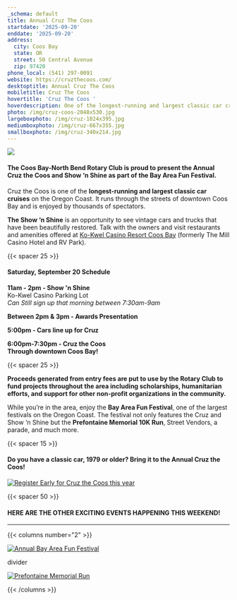 ```yaml
---
_schema: default
title: Annual Cruz The Coos
startdate: '2025-09-20'
enddate: '2025-09-20'
address:
  city: Coos Bay
  state: OR
  street: 50 Central Avenue
  zip: 97420
phone_local: (541) 297-0091
website: https://cruzthecoos.com/
desktoptitle: Annual Cruz The Coos
mobiletitle: Cruz The Coos
hovertitle: 'Cruz The Coos '
hoverdescription: One of the longest-running and largest classic car cruises on the Oregon Coast
photo: /img/cruz-coos-2048x530.jpg
largeboxphoto: /img/cruz-1024x395.jpg
mediumboxphoto: /img/cruz-667x355.jpg
smallboxphoto: /img/cruz-340x214.jpg
---
```

![](/img/cruz-coos-768x512.jpeg)

#### **The Coos Bay-North Bend Rotary Club is proud to present the Annual Cruz the Coos and Show ‘n Shine as part of the Bay Area Fun Festival.**

Cruz the Coos is one of the **longest-running and largest classic car cruises** on the Oregon Coast. It runs through the streets of downtown Coos Bay and is enjoyed by thousands of spectators.

**The Show ‘n Shine** is an opportunity to see vintage cars and trucks that have been beautifully restored. Talk with the owners and visit restaurants and amenities offered at [Ko-Kwel Casino Resort Coos Bay](https://www.kokwelresorts.com/coos-bay/) (formerly The Mill Casino Hotel and RV Park).

{{< spacer 25 >}}

#### Saturday, September 20 Schedule

**11am - 2pm - Show 'n Shine**<br>Ko-Kwel Casino Parking Lot<br>*Can Still sign up that morning between 7:30am-9am*

**Between 2pm & 3pm - Awards Presentation**

**5:00pm - Cars line up for Cruz**

**6:00pm-7:30pm - Cruz the Coos<br>Through downtown Coos Bay!**

{{< spacer 25 >}}

**Proceeds generated from entry fees are put to use by the Rotary Club to fund projects throughout the area including scholarships, humanitarian efforts, and support for other non-profit organizations in the community.**

While you’re in the area, enjoy the **Bay Area Fun Festival**, one of the largest festivals on the Oregon Coast. The festival not only features the Cruz and Show ‘n Shine but the **Prefontaine Memorial 10K Run**, Street Vendors, a parade, and much more.

{{< spacer 15 >}}

#### Do you have a classic car, 1979 or older? Bring it to the Annual Cruz the Coos!

[![Register Early for Cruz the Coos this year](/img/register-early-banner-07-22-v02.jpg)](https://www.eventbrite.com/e/2025-cruz-the-coos-show-n-shine-tickets-1302705720879?aff=oddtdtcreator)

{{< spacer 50 >}}

#### HERE ARE THE OTHER EXCITING EVENTS HAPPENING THIS WEEKEND!

---

{{< columns number="2" >}}

[![Annual Bay Area Fun Festival](/img/bay-area-fun-fest-column-01.jpg)](/event/annual-bay-area-fun-festival)

divider

[![Prefontaine Memorial Run](/img/prefontaine-run-columns-03.jpg)](/event/annual-prefontaine-memorial-run/)

{{< /columns >}}